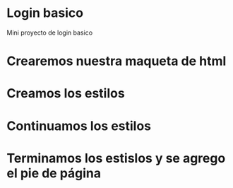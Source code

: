 # Login basico
Mini proyecto de login basico
# Crearemos nuestra maqueta de html
# Creamos los estilos 
# Continuamos los estilos
# Terminamos los estislos y se agrego el pie de página
